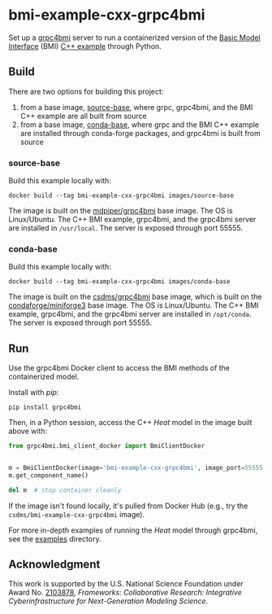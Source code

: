 # bmi-example-cxx-grpc4bmi

Set up a [grpc4bmi](https://grpc4bmi.readthedocs.io) server
to run a containerized version
of the [Basic Model Interface](https://bmi.readthedocs.io) (BMI)
[C++ example](https://github.com/csdms/bmi-example-cxx)
through Python.

## Build

There are two options for building this project:

1. from a base image, [source-base](./images/source-base/), where grpc, grpc4bmi, and the BMI C++ example are all built from source
1. from a base image, [conda-base](./images/conda-base/), where grpc and the BMI C++ example are installed through conda-forge packages, and grpc4bmi is built from source

### source-base

Build this example locally with:
```
docker build --tag bmi-example-cxx-grpc4bmi images/source-base
```
The image is built on the [mdpiper/grpc4bmi](https://hub.docker.com/r/mdpiper/grpc4bmi) base image.
The OS is Linux/Ubuntu.
The C++ BMI example, grpc4bmi, and the grpc4bmi server are installed in `/usr/local`.
The server is exposed through port 55555.

### conda-base

Build this example locally with:
```
docker build --tag bmi-example-cxx-grpc4bmi images/conda-base
```
The image is built on the [csdms/grpc4bmi](https://hub.docker.com/r/csdms/grpc4bmi) base image,
which is built on the [condaforge/miniforge3](https://hub.docker.com/r/condaforge/miniforge3) base image.
The OS is Linux/Ubuntu.
The C++ BMI example, grpc4bmi, and the grpc4bmi server are installed in `/opt/conda`.
The server is exposed through port 55555.

## Run

Use the grpc4bmi Docker client to access the BMI methods of the containerized model.

Install with *pip*:
```
pip install grpc4bmi
```
Then, in a Python session, access the C++ *Heat* model in the image built above with:
```python
from grpc4bmi.bmi_client_docker import BmiClientDocker


m = BmiClientDocker(image='bmi-example-cxx-grpc4bmi', image_port=55555, work_dir=".")
m.get_component_name()

del m  # stop container cleanly
```

If the image isn't found locally, it's pulled from Docker Hub
(e.g., try the `csdms/bmi-example-cxx-grpc4bmi` image).

For more in-depth examples of running the *Heat* model through grpc4bmi,
see the [examples](./examples) directory.

## Acknowledgment

This work is supported by the U.S. National Science Foundation under Award No. [2103878](https://www.nsf.gov/awardsearch/showAward?AWD_ID=2103878), *Frameworks: Collaborative Research: Integrative Cyberinfrastructure for Next-Generation Modeling Science*.
